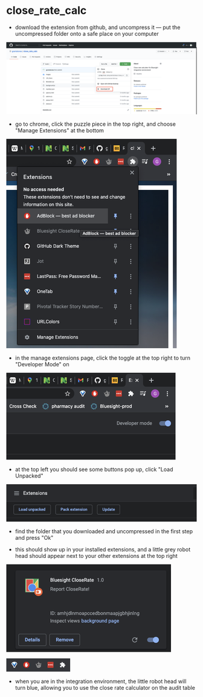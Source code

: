 # close_rate_calc

- download the extension from github, and uncompress it — put the uncompressed folder onto a safe place on your computer

![downloading instructions](https://github.com/grantalones/close_rate_calc/blob/trunk/images/for_readme/download_screen.png)

- go to chrome, click the puzzle piece in the top right, and choose "Manage Extensions" at the bottom

![manage extensions](https://github.com/grantalones/close_rate_calc/blob/trunk/images/for_readme/manage_extensions.png)

- in the manage extensions page, click the toggle at the top right to turn "Developer Mode" on

![Developer Mode](https://github.com/grantalones/close_rate_calc/blob/trunk/images/for_readme/developer_mode.png)

- at the top left you should see some buttons pop up, click "Load Unpacked"

![Load Unpacked](https://github.com/grantalones/close_rate_calc/blob/trunk/images/for_readme/load_unpacked.png)

- find the folder that you downloaded and uncompressed in the first step and press "Ok"

- this should show up in your installed extensions, and a little grey robot head should appear next to your other extensions at the top right

![card](https://github.com/grantalones/close_rate_calc/blob/trunk/images/for_readme/extension_card.png) 

![extensions](https://github.com/grantalones/close_rate_calc/blob/trunk/images/for_readme/extensions.png)

- when you are in the integration environment, the little robot head will turn blue, allowing you to use the close rate calculator on the audit table
